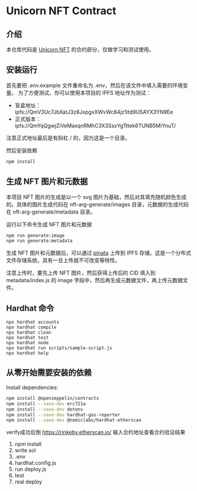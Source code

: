 Unicorn NFT Contract
===============
## 介绍

本仓库代码是 [Unicorn NFT](https://github.com/zhima/unicorn-next) 的合约部分，仅做学习和测试使用。

## 安装运行

首先要把 .env.example 文件重命名为 .env，然后在该文件中填入需要的环境变量。
为了方便测试，你可以使用本项目的 IPFS 地址作为测试：

- 盲盒地址：ipfs://QmV3Uc7JbXatJ3z8JxpgxXWvWc84jz1itd9USAYX3YN9Ee
- 正式版本：ipfs://QmYqQgwjZiVeMaxqnRMhC3X3SsxYgTttek6TUNB5MiYnuT/

注意正式地址最后是有斜杠 / 的，因为这是一个目录。

然后安装依赖

```bash
npm install
```

## 生成 NFT 图片和元数据
本项目 NFT 图片的生成是以一个 svg 图片为基础，然后对其填充随机颜色生成的。具体的图片生成代码在 nft-arg-generate/images 目录，元数据的生成代码在 nft-arg-generate/metadata 目录。

运行以下命令生成 NFT 图片和元数据

```bash
npm run generate:image
npm run generate:metadata
```

生成 NFT 图片和元数据后，可以通过 [pinata](https://pinata.cloud/) 上传到 IPFS 存储，这是一个分布式文件存储系统，具有一旦上传就不可改变等特性。

注意上传时，要先上传 NFT 图片，然后获得上传后的 CID 填入到 metadata/index.js 的 image 字段中，然后再生成元数据文件，再上传元数据文件。


## Hardhat 命令

```shell
npx hardhat accounts
npx hardhat compile
npx hardhat clean
npx hardhat test
npx hardhat node
npx hardhat run scripts/sample-script.js
npx hardhat help
```

## 从零开始需要安装的依赖

Install dependencies:
```bash
npm install @openzeppelin/contracts
npm install --save-dev erc721a 
npm install --save-dev dotenv
npm install --save-dev hardhat-gas-reporter
npm install --save-dev @nomiclabs/hardhat-etherscan
```

verify成功后倒 https://rinkeby.etherscan.io/ 输入合约地址查看合约验证结果

1. npm install
2. write sol
3. .env
4. hardhat.config.js
5. run deploy.js
6. test
7. real deploy